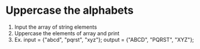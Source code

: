 # Uppercase the alphabets

1. Input the array of string elements
2. Uppercase the elements of array and print
3. Ex.  input = {"abcd", "pqrst", "xyz"};
        output = {"ABCD", "PQRST", "XYZ"};

